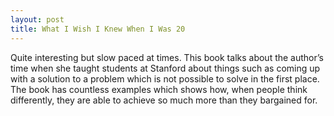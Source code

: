 ```yaml
---
layout: post
title: What I Wish I Knew When I Was 20
---
```


Quite interesting but slow paced at times. This book talks about the author’s time when she taught students at Stanford about things such as coming up with a solution to a problem which is not possible to solve in the first place. The book has countless examples which shows how, when people think differently, they are able to achieve so much more than they bargained for.
